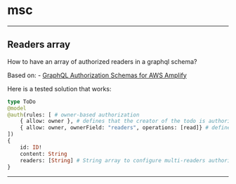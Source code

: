# msc

---

## Readers array

How to have an array of authorized readers in a graphql schema?

Based on: - [GraphQL Authorization Schemas for AWS Amplify](https://iamondemand.com/blog/6-graphql-authorization-schemas-for-aws-amplify/)

Here is a tested solution that works:

```graphql
type ToDo 
@model
@auth(rules: [ # owner-based authorization
    { allow: owner }, # defines that the creator of the todo is authorized to read, edit, and delete it
    { allow: owner, ownerField: "readers", operations: [read]} # defines that all users in the readers field of the todo have permission to view it
])
{
    id: ID!
    content: String
    readers: [String] # String array to configure multi-readers authorizations
}
```

---
